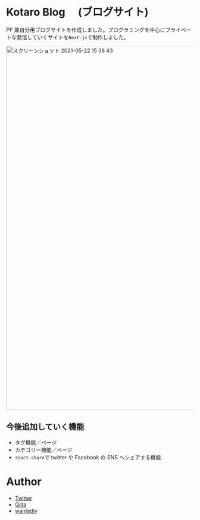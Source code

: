# Kotaro Blog 　(ブログサイト)

PF 兼自分用ブログサイトを作成しました。プログラミングを中心にプライベートな発信していくサイトを`Next.js`で制作しました。

<img width="980" alt="スクリーンショット 2021-05-22 15 38 43" src="https://user-images.githubusercontent.com/69884513/119217335-7d3fb800-bb14-11eb-921f-64220507fec8.png">

## 今後追加していく機能

- タグ機能／ページ
- カテゴリー機能／ページ
- `react-share`で twitter や Facebook の SNS へシェアする機能

# Author

- [Twitter](https://twitter.com/programming0457)
- [Qiita](https://qiita.com/s_taro)
- [wantedly](https://www.wantedly.com/id/suzukikkk)
